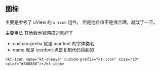 ## 图标

主要是参考了 uView 的 `u-icon` 组件。
但是他传值不是很合理，就改了一下。

主要用法
其他看他官网描述就好了
- custom-prefix 就是 iconfont 的字体类名
- name 就是 iconfont 点击复制代码得到的
```vue
<kt-icon name="kt-shouye" custom-prefix="kt-icon" size="30" color="#888888"></kt-icon>
```